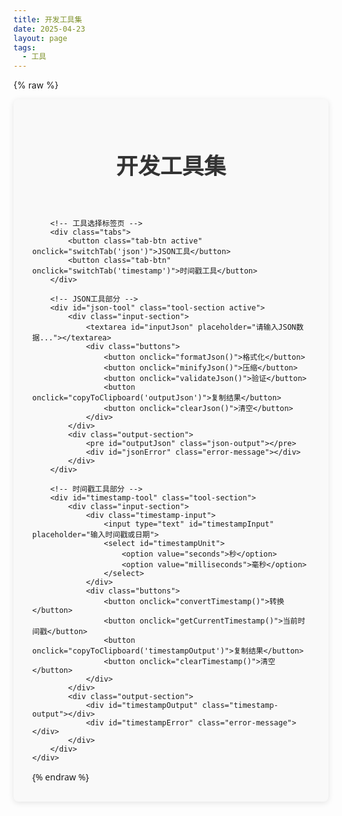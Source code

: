 ```yaml
---
title: 开发工具集
date: 2025-04-23
layout: page
tags:
  - 工具
---
```


{% raw %}
<div class="dev-tools">
    <div class="container">
        <h1>开发工具集</h1>
        
        <!-- 工具选择标签页 -->
        <div class="tabs">
            <button class="tab-btn active" onclick="switchTab('json')">JSON工具</button>
            <button class="tab-btn" onclick="switchTab('timestamp')">时间戳工具</button>
        </div>

        <!-- JSON工具部分 -->
        <div id="json-tool" class="tool-section active">
            <div class="input-section">
                <textarea id="inputJson" placeholder="请输入JSON数据..."></textarea>
                <div class="buttons">
                    <button onclick="formatJson()">格式化</button>
                    <button onclick="minifyJson()">压缩</button>
                    <button onclick="validateJson()">验证</button>
                    <button onclick="copyToClipboard('outputJson')">复制结果</button>
                    <button onclick="clearJson()">清空</button>
                </div>
            </div>
            <div class="output-section">
                <pre id="outputJson" class="json-output"></pre>
                <div id="jsonError" class="error-message"></div>
            </div>
        </div>

        <!-- 时间戳工具部分 -->
        <div id="timestamp-tool" class="tool-section">
            <div class="input-section">
                <div class="timestamp-input">
                    <input type="text" id="timestampInput" placeholder="输入时间戳或日期">
                    <select id="timestampUnit">
                        <option value="seconds">秒</option>
                        <option value="milliseconds">毫秒</option>
                    </select>
                </div>
                <div class="buttons">
                    <button onclick="convertTimestamp()">转换</button>
                    <button onclick="getCurrentTimestamp()">当前时间戳</button>
                    <button onclick="copyToClipboard('timestampOutput')">复制结果</button>
                    <button onclick="clearTimestamp()">清空</button>
                </div>
            </div>
            <div class="output-section">
                <div id="timestampOutput" class="timestamp-output"></div>
                <div id="timestampError" class="error-message"></div>
            </div>
        </div>
    </div>
</div>

<style>
    .dev-tools {
        font-family: 'Segoe UI', Tahoma, Geneva, Verdana, sans-serif;
        max-width: 1200px;
        margin: 0 auto;
        padding: 30px;
        background-color: #f9f9f9;
        border-radius: 8px;
        box-shadow: 0 2px 10px rgba(0, 0, 0, 0.1);
    }
    .container {
        display: flex;
        flex-direction: column;
        gap: 25px;
    }
    h1 {
        color: #333;
        text-align: center;
        margin-bottom: 20px;
        font-size: 2.2rem;
    }
    .tabs {
        display: flex;
        gap: 15px;
        margin-bottom: 25px;
        justify-content: center;
    }
    .tab-btn {
        padding: 12px 25px;
        background-color: #f0f0f0;
        border: none;
        border-radius: 6px;
        cursor: pointer;
        transition: all 0.3s ease;
        font-size: 1rem;
        font-weight: 500;
        box-shadow: 0 1px 3px rgba(0, 0, 0, 0.1);
    }
    .tab-btn:hover {
        background-color: #e0e0e0;
        transform: translateY(-2px);
    }
    .tab-btn.active {
        background-color: #4CAF50;
        color: white;
        box-shadow: 0 4px 8px rgba(76, 175, 80, 0.3);
    }
    .tool-section {
        display: none;
        animation: fadeIn 0.5s;
    }
    @keyframes fadeIn {
        from { opacity: 0; }
        to { opacity: 1; }
    }
    .tool-section.active {
        display: flex;
        flex-direction: column;
        gap: 25px;
    }
    .input-section, .output-section {
        display: flex;
        flex-direction: column;
        gap: 15px;
        background-color: white;
        padding: 20px;
        border-radius: 8px;
        box-shadow: 0 2px 8px rgba(0, 0, 0, 0.05);
    }
    textarea {
        width: 100%;
        height: 250px;
        padding: 15px;
        border: 1px solid #ddd;
        border-radius: 6px;
        resize: vertical;
        font-family: 'Consolas', 'Courier New', monospace;
        font-size: 1rem;
        line-height: 1.5;
        transition: border-color 0.3s;
        box-shadow: inset 0 1px 3px rgba(0, 0, 0, 0.05);
    }
    textarea:focus {
        outline: none;
        border-color: #4CAF50;
        box-shadow: 0 0 0 3px rgba(76, 175, 80, 0.2);
    }
    .timestamp-input {
        display: flex;
        gap: 15px;
    }
    .timestamp-input input {
        flex: 1;
        padding: 12px 15px;
        border: 1px solid #ddd;
        border-radius: 6px;
        font-size: 1rem;
        transition: border-color 0.3s;
    }
    .timestamp-input input:focus {
        outline: none;
        border-color: #4CAF50;
        box-shadow: 0 0 0 3px rgba(76, 175, 80, 0.2);
    }
    .timestamp-input select {
        padding: 12px 15px;
        border: 1px solid #ddd;
        border-radius: 6px;
        background-color: white;
        font-size: 1rem;
    }
    .buttons {
        display: flex;
        flex-wrap: wrap;
        gap: 12px;
        justify-content: center;
    }
    button {
        padding: 12px 22px;
        background-color: #4CAF50;
        color: white;
        border: none;
        border-radius: 6px;
        cursor: pointer;
        transition: all 0.3s ease;
        font-size: 1rem;
        font-weight: 500;
        box-shadow: 0 2px 5px rgba(0, 0, 0, 0.1);
        min-width: 120px;
    }
    button:hover {
        background-color: #3d9440;
        transform: translateY(-2px);
        box-shadow: 0 4px 8px rgba(0, 0, 0, 0.15);
    }
    button:active {
        transform: translateY(0);
    }
    .error-message {
        color: #e53935;
        margin-top: 10px;
        display: none;
        font-size: 0.95rem;
        background-color: #ffebee;
        padding: 10px;
        border-radius: 4px;
        border-left: 4px solid #e53935;
    }
    .json-output {
        background-color: #f5f5f5;
        padding: 20px;
        border-radius: 6px;
        white-space: pre-wrap;
        font-family: 'Consolas', 'Courier New', monospace;
        min-height: 250px;
        max-height: 500px;
        overflow-y: auto;
        border: 1px solid #eee;
        font-size: 1rem;
        line-height: 1.5;
    }
    .timestamp-output {
        background-color: #f5f5f5;
        padding: 20px;
        border-radius: 6px;
        font-family: 'Consolas', 'Courier New', monospace;
        border: 1px solid #eee;
        font-size: 1rem;
        line-height: 1.8;
    }
    .timestamp-output div {
        margin-bottom: 8px;
    }
    
    /* 响应式设计 */
    @media (max-width: 768px) {
        .dev-tools {
            padding: 15px;
        }
        .buttons {
            flex-direction: column;
        }
        button {
            width: 100%;
        }
        .timestamp-input {
            flex-direction: column;
        }
    }
</style>

<script>
    // 标签页切换
    function switchTab(tool) {
        document.querySelectorAll('.tool-section').forEach(section => {
            section.classList.remove('active');
        });
        document.querySelectorAll('.tab-btn').forEach(btn => {
            btn.classList.remove('active');
        });
        document.getElementById(tool + '-tool').classList.add('active');
        document.querySelector(`.tab-btn[onclick="switchTab('${tool}')"]`).classList.add('active');
    }

    // JSON工具函数
    function formatJson() {
        try {
            const input = document.getElementById('inputJson').value;
            if (!input.trim()) {
                showError('jsonError', '请输入JSON数据');
                return;
            }
            const parsed = JSON.parse(input);
            const formatted = JSON.stringify(parsed, null, 2);
            const output = document.getElementById('outputJson');
            output.textContent = formatted;
            hljs.highlightElement(output);
            hideError('jsonError');
        } catch (e) {
            showError('jsonError', '无效的JSON格式: ' + e.message);
        }
    }

    function minifyJson() {
        try {
            const input = document.getElementById('inputJson').value;
            if (!input.trim()) {
                showError('jsonError', '请输入JSON数据');
                return;
            }
            const parsed = JSON.parse(input);
            const minified = JSON.stringify(parsed);
            const output = document.getElementById('outputJson');
            output.textContent = minified;
            hljs.highlightElement(output);
            hideError('jsonError');
        } catch (e) {
            showError('jsonError', '无效的JSON格式: ' + e.message);
        }
    }

    function validateJson() {
        try {
            const input = document.getElementById('inputJson').value;
            if (!input.trim()) {
                showError('jsonError', '请输入JSON数据');
                return;
            }
            JSON.parse(input);
            const output = document.getElementById('outputJson');
            output.textContent = 'JSON格式有效！';
            hideError('jsonError');
        } catch (e) {
            showError('jsonError', '无效的JSON格式: ' + e.message);
        }
    }

    function clearJson() {
        document.getElementById('inputJson').value = '';
        document.getElementById('outputJson').textContent = '';
        hideError('jsonError');
    }

    // 时间戳工具函数
    function convertTimestamp() {
        try {
            const input = document.getElementById('timestampInput').value;
            const unit = document.getElementById('timestampUnit').value;
            if (!input.trim()) {
                showError('timestampError', '请输入时间戳或日期');
                return;
            }

            let date;
            if (/^\d+$/.test(input)) {
                // 输入是时间戳
                const timestamp = unit === 'seconds' ? parseInt(input) * 1000 : parseInt(input);
                date = new Date(timestamp);
            } else {
                // 尝试多种日期格式
                const formats = [
                    input, // 原始输入
                    input.replace(/\//g, '-'), // 将斜杠替换为横杠
                    input.replace(/(\d{4})\/(\d{1,2})\/(\d{1,2})/, '$1-$2-$3'), // 处理 2025/4/23 格式
                    input.replace(/(\d{4})\/(\d{1,2})\/(\d{1,2})\s+(\d{1,2}):(\d{1,2}):(\d{1,2})/, '$1-$2-$3 $4:$5:$6') // 处理完整时间格式
                ];

                let validDate = null;
                for (const format of formats) {
                    date = new Date(format);
                    if (!isNaN(date.getTime())) {
                        validDate = date;
                        break;
                    }
                }

                if (!validDate) {
                    throw new Error('无法识别的日期格式');
                }
                date = validDate;
            }

            if (isNaN(date.getTime())) {
                throw new Error('无效的日期格式');
            }

            const output = document.getElementById('timestampOutput');
            output.innerHTML = `
                <div>本地时间: ${date.toLocaleString()}</div>
                <div>UTC时间: ${date.toUTCString()}</div>
                <div>时间戳(秒): ${Math.floor(date.getTime() / 1000)}</div>
                <div>时间戳(毫秒): ${date.getTime()}</div>
                <div>ISO格式: ${date.toISOString()}</div>
            `;
            hideError('timestampError');
        } catch (e) {
            showError('timestampError', '转换失败: ' + e.message);
        }
    }

    function getCurrentTimestamp() {
        const now = new Date();
        document.getElementById('timestampInput').value = Math.floor(now.getTime() / 1000);
        convertTimestamp();
    }

    function clearTimestamp() {
        document.getElementById('timestampInput').value = '';
        document.getElementById('timestampOutput').innerHTML = '';
        hideError('timestampError');
    }

    // 通用函数
    function copyToClipboard(elementId) {
        const element = document.getElementById(elementId);
        const text = element.textContent || element.innerText;
        navigator.clipboard.writeText(text).then(() => {
            alert('已复制到剪贴板！');
        }).catch(() => {
            // 兼容旧浏览器
            const textarea = document.createElement('textarea');
            textarea.value = text;
            document.body.appendChild(textarea);
            textarea.select();
            document.execCommand('copy');
            document.body.removeChild(textarea);
            alert('已复制到剪贴板！');
        });
    }

    function showError(elementId, message) {
        const errorDiv = document.getElementById(elementId);
        errorDiv.textContent = message;
        errorDiv.style.display = 'block';
    }

    function hideError(elementId) {
        document.getElementById(elementId).style.display = 'none';
    }
</script>

<script src="https://cdnjs.cloudflare.com/ajax/libs/highlight.js/11.7.0/highlight.min.js"></script>
<link rel="stylesheet" href="https://cdnjs.cloudflare.com/ajax/libs/highlight.js/11.7.0/styles/default.min.css">
{% endraw %}
